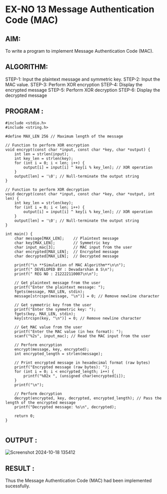 # EX-NO 13 Message Authentication Code (MAC)

## AIM:
To write a program to implement Message Authentication Code (MAC). 
## ALGORITHM:
STEP-1: Input the plaintext message and symmetric key. STEP-2: Input the MAC value. STEP-3: Perform XOR encryption
STEP-4: Display the encrypted message
STEP-5: Perform XOR decryption
STEP-6: Display the decrypted message
## PROGRAM :
```
#include <stdio.h>
#include <string.h>

#define MAX_LEN 256 // Maximum length of the message

// Function to perform XOR encryption
void encrypt(const char *input, const char *key, char *output) {
    int len = strlen(input);
    int key_len = strlen(key);
    for (int i = 0; i < len; i++) {
        output[i] = input[i] ^ key[i % key_len]; // XOR operation
    }
    output[len] = '\0'; // Null-terminate the output string
}

// Function to perform XOR decryption
void decrypt(const char *input, const char *key, char *output, int len) {
    int key_len = strlen(key);
    for (int i = 0; i < len; i++) {
        output[i] = input[i] ^ key[i % key_len]; // XOR operation
    }
    output[len] = '\0'; // Null-terminate the output string
}

int main() {
    char message[MAX_LEN];    // Plaintext message
    char key[MAX_LEN];        // Symmetric key
    char input_mac[3];        // MAC input from the user
    char encrypted[MAX_LEN];  // Encrypted message
    char decrypted[MAX_LEN];  // Decrypted message

    printf("\n **Simulation of MAC Algorithm**\n\n");
    printf(" DEVELOPED BY : Devadarshan A S\n");
    printf(" REG NO : 212222110007\n\n");

    // Get plaintext message from the user
    printf("Enter the plaintext message: ");
    fgets(message, MAX_LEN, stdin);
    message[strcspn(message, "\n")] = 0; // Remove newline character

    // Get symmetric key from the user
    printf("Enter the symmetric key: ");
    fgets(key, MAX_LEN, stdin);
    key[strcspn(key, "\n")] = 0; // Remove newline character

    // Get MAC value from the user
    printf("Enter the MAC value (in hex format): ");
    scanf("%2s", input_mac); // Read the MAC input from the user

    // Perform encryption
    encrypt(message, key, encrypted);
    int encrypted_length = strlen(message);

    // Print encrypted message in hexadecimal format (raw bytes)
    printf("Encrypted message (raw bytes): ");
    for (int i = 0; i < encrypted_length; i++) {
        printf("%02x ", (unsigned char)encrypted[i]);
    }
    printf("\n");

    // Perform decryption
    decrypt(encrypted, key, decrypted, encrypted_length); // Pass the length of the encrypted message
    printf("Decrypted message: %s\n", decrypted);

    return 0;
}


```

## OUTPUT :
![Screenshot 2024-10-18 135412](https://github.com/user-attachments/assets/305ac9a7-00c4-470f-9905-88af8edcffa4)


## RESULT :
Thus the Message Authentication Code (MAC) had been implemented sucessfully.
